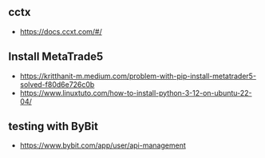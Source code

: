 

## cctx

- https://docs.ccxt.com/#/


## Install MetaTrade5

- https://kritthanit-m.medium.com/problem-with-pip-install-metatrader5-solved-f80d6e726c0b
- https://www.linuxtuto.com/how-to-install-python-3-12-on-ubuntu-22-04/



## testing with ByBit

- https://www.bybit.com/app/user/api-management

